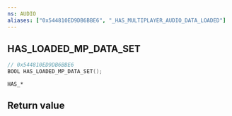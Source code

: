 ```yaml
---
ns: AUDIO
aliases: ["0x544810ED9DB6BBE6", "_HAS_MULTIPLAYER_AUDIO_DATA_LOADED"]
---
```

## HAS_​LOADED_​MP_​DATA_​SET

```c
// 0x544810ED9DB6BBE6
BOOL HAS_​LOADED_​MP_​DATA_​SET();
```

```
HAS_*
```

## Return value
